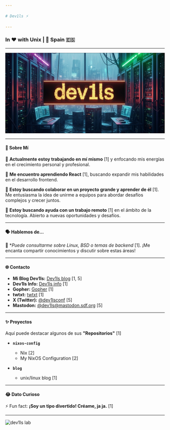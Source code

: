 ```yaml
---

# Dev1ls ⚡

---
```


### In ❤️ with Unix  |  📍 Spain 🇪🇸

---

![banner](./dev1ls.png)


---

#### 👋 **Sobre Mí**

🔭 **Actualmente estoy trabajando en mí mismo** [1] y enfocando mis energías en el crecimiento personal y profesional.

🌱 **Me encuentro aprendiendo React** [1], buscando expandir mis habilidades en el desarrollo frontend.

👯 **Estoy buscando colaborar en un proyecto grande y aprender de él** [1]. Me entusiasma la idea de unirme a equipos para abordar desafíos complejos y crecer juntos.

🤔 **Estoy buscando ayuda con un trabajo remoto** [1] en el ámbito de la tecnología. Abierto a nuevas oportunidades y desafíos.

---

#### 🗣️ **Hablemos de...**

💬 **Puede consultarme sobre Linux, *BSD o temas de backend** [1]. ¡Me encanta compartir conocimientos y discutir sobre estas áreas!

---

#### 🌐 **Contacto**

*   **Mi Blog Dev1ls:** [Dev1ls blog](https://dev1ls.deno.dev) [1, 5]
*   **Dev1ls Info:** [Dev1ls info](http:dev1ls.sdf.org) [1]
*   **Gopher:** [Gopher](gopher://texto-plano.xyz:70/1/~dev1ls/) [1]
*   **twtxt:** [twtxt](http://dev1ls.sdf.org/twt.html) [1]
*   **X (Twitter):** [@dev1lsconf](https://x.com/dev1lsconf) [5]
*   **Mastodon:** [@dev1ls@mastodon.sdf.org](https://mastodon.sdf.org/@dev1ls) [5]

---

#### ✨ **Proyectos**

Aquí puede destacar algunos de sus **"Repositorios"** [1]

*   **`nixos-config`**
    *   Nix [2]
    *   My NixOS Configuration [2]

*   **`blog`**
    *   unix/linux blog [1]

---

#### 😂 **Dato Curioso**

⚡ Fun fact: **¡Soy un tipo divertido! Créame, ja ja.** [1]

---

![dev1ls lab](./dev1ls.gif)

